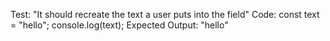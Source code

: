 Test: "It should recreate the text a user puts into the field"
Code:
const text = "hello";
console.log(text);
Expected Output: "hello"
